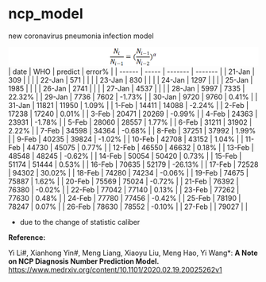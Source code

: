 # ncp_model
new coronavirus pneumonia infection model

![](Clipboard01.png)
| date   | WHO   | predict | error%  |
| ------ | ----- | ------- | ------- |
| 21-Jan | 309   |         |         |
| 22-Jan | 571   |         |         |
| 23-Jan | 830   |         |         |
| 24-Jan | 1297  |         |         |
| 25-Jan | 1985  |         |         |
| 26-Jan | 2741  |         |         |
| 27-Jan | 4537  |         |         |
| 28-Jan | 5997  | 7335    | 22.32%  |
| 29-Jan | 7736  | 7602    | -1.73%  |
| 30-Jan | 9720  | 9760    | 0.41%   |
| 31-Jan | 11821 | 11950   | 1.09%   |
| 1-Feb  | 14411 | 14088   | -2.24%  |
| 2-Feb  | 17238 | 17240   | 0.01%   |
| 3-Feb  | 20471 | 20269   | -0.99%  |
| 4-Feb  | 24363 | 23931   | -1.78%  |
| 5-Feb  | 28060 | 28557   | 1.77%   |
| 6-Feb  | 31211 | 31902   | 2.22%   |
| 7-Feb  | 34598 | 34364   | -0.68%  |
| 8-Feb  | 37251 | 37992   | 1.99%   |
| 9-Feb  | 40235 | 39824   | -1.02%  |
| 10-Feb | 42708 | 43152   | 1.04%   |
| 11-Feb | 44730 | 45075   | 0.77%   |
| 12-Feb | 46550 | 46632   | 0.18%   |
| 13-Feb | 48548 | 48245   | -0.62%  |
| 14-Feb | 50054 | 50420   | 0.73%   |
| 15-Feb | 51174 | 51444   | 0.53%   |
| 16-Feb | 70635 | 52179   | -26.13% |
| 17-Feb | 72528 | 94302   | 30.02%  |
| 18-Feb | 74280 | 74234   | -0.06%  |
| 19-Feb | 74675 | 75887   | 1.62%   |
| 20-Feb | 75569 | 75024   | -0.72%  |
| 21-Feb | 76392 | 76380   | -0.02%  |
| 22-Feb | 77042 | 77140   | 0.13%   |
| 23-Feb | 77262 | 77630   | 0.48%   |
| 24-Feb | 77780 | 77456   | -0.42%  |
| 25-Feb | 78190 | 78247   | 0.07%   |
| 26-Feb | 78630 | 78552   | -0.10%  |
| 27-Feb |       | 79027   |         |

* due to the change of statistic caliber

**Reference:**

Yi Li#, Xianhong Yin#, Meng Liang, Xiaoyu Liu, Meng Hao, Yi Wang*: **A Note on NCP Diagnosis Number Prediction Model.** https://www.medrxiv.org/content/10.1101/2020.02.19.20025262v1


